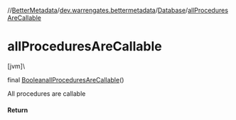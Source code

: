 //[BetterMetadata](../../../index.md)/[dev.warrengates.bettermetadata](../index.md)/[Database](index.md)/[allProceduresAreCallable](all-procedures-are-callable.md)

# allProceduresAreCallable

[jvm]\

final [Boolean](https://docs.oracle.com/javase/8/docs/api/java/lang/Boolean.html)[allProceduresAreCallable](all-procedures-are-callable.md)()

All procedures are callable

#### Return
